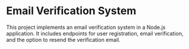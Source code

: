# Email Verification System

This project implements an email verification system in a Node.js application. It includes endpoints for user registration, email verification, and the option to resend the verification email.
